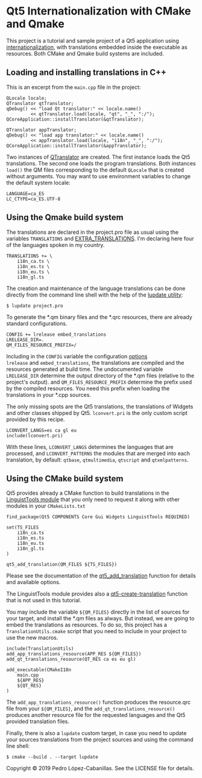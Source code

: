 # Qt5 Internationalization with CMake and Qmake

This project is a tutorial and sample project of a Qt5 application using 
[internationalization](https://doc.qt.io/qt-5/internationalization.html), 
with translations embedded inside the executable as resources. Both CMake and Qmake build systems are included.

## Loading and installing translations in C++

This is an excerpt from the `main.cpp` file in the project:

    QLocale locale;
    QTranslator qtTranslator;
    qDebug() << "load Qt translator:" << locale.name()
             << qtTranslator.load(locale, "qt", "_", ":/");
    QCoreApplication::installTranslator(&qtTranslator);

    QTranslator appTranslator;
    qDebug() << "load app translator:" << locale.name()
             << appTranslator.load(locale, "i18n", "_", ":/");
    QCoreApplication::installTranslator(&appTranslator);

Two instances of [QTranslator](https://doc.qt.io/qt-5/qtranslator.html) are created. 
The first instance loads the Qt5 translations. The second one loads the program 
translations. Both instances `load()` the QM files corresponding to the default `QLocale` 
that is created without arguments. You may want to use environment variables to change the default
system locale:

    LANGUAGE=ca_ES
    LC_CTYPE=ca_ES.UTF-8

## Using the Qmake build system

The translations are declared in the project.pro file as usual using the variables `TRANSLATIONS` and 
[EXTRA_TRANSLATIONS](https://doc.qt.io/qt-5/qmake-variable-reference.html#extra-translations). 
I'm declaring here four of the languages spoken in my country.

    TRANSLATIONS += \
        i18n_ca.ts \
        i18n_es.ts \
        i18n_eu.ts \
        i18n_gl.ts

The creation and maintenance of the language translations can be done directly from the command line 
shell with the help of the [lupdate utility](https://doc.qt.io/qt-5/linguist-manager.html):

    $ lupdate project.pro

To generate the *.qm binary files and the *.qrc resources, there are already standard configurations.

    CONFIG += lrelease embed_translations
    LRELEASE_DIR=.
    QM_FILES_RESOURCE_PREFIX=/
    
Including in the `CONFIG` variable the configuration 
[options](https://doc.qt.io/qt-5/qmake-variable-reference.html#config)  
`lrelease` and `embed_translations`, the translations are compiled and the resources generated at build time.
The undocumented variable `LRELEASE_DIR` determine the output directory of the *.qm files 
(relative to the project's output). and `QM_FILES_RESOURCE_PREFIX` determine the prefix used by 
the compiled resources. You need this prefix when loading the translations in your *.cpp sources.

The only missing spots are the Qt5 translations, the translations of Widgets 
and other classes shipped by Qt5. `lconvert.pri` is the only custom script 
provided by this recipe.

    LCONVERT_LANGS=es ca gl eu
    include(lconvert.pri)

With these lines, `LCONVERT_LANGS` determines the languages that are processed, 
and `LCONVERT_PATTERNS` the modules that are merged into each translation, 
by default: `qtbase`, `qtmultimedia`, `qtscript` and `qtxmlpatterns`.

## Using the CMake build system

Qt5 provides already a CMake function to build translations in the 
[LinguistTools module](https://doc.qt.io/qt-5/cmake-command-reference.html#qt5-linguisttools)
that you only need to request it along with other modules in your `CMakeLists.txt`

    find_package(Qt5 COMPONENTS Core Gui Widgets LinguistTools REQUIRED)

    set(TS_FILES
        i18n_ca.ts
        i18n_es.ts
        i18n_eu.ts
        i18n_gl.ts
    )

    qt5_add_translation(QM_FILES ${TS_FILES})

Please see the documentation of the 
[qt5_add_translation](https://doc.qt.io/qt-5/qtlinguist-cmake-qt5-add-translation.html)
function for details and available options.

The LinguistTools module provides also a 
[qt5-create-translation](https://doc.qt.io/qt-5/qtlinguist-cmake-qt5-create-translation.html)
function that is not used in this tutorial.

You may include the variable `${QM_FILES}` directly in the list of sources for your target, 
and install the *.qm files as always. But instead, we are going to embed the translations 
as resources. To do so, this project has a `TranslationUtils.cmake` script that you need to 
include in your project to use the new macros.

    include(TranslationUtils)
    add_app_translations_resource(APP_RES ${QM_FILES})
    add_qt_translations_resource(QT_RES ca es eu gl)

    add_executable(CMakeI18n
        main.cpp
        ${APP_RES}
        ${QT_RES}
    )

The `add_app_translations_resource()` function produces the resource.qrc file from your 
`${QM_FILES}`, and the `add_qt_translations_resource()` produces another resource file for the
requested languages and the Qt5 provided translation files.

Finally, there is also a `lupdate` custom target, in case you need to update your sources
translations from the project sources and using the command line shell:

    $ cmake --build . --target lupdate

Copyright © 2019 Pedro López-Cabanillas.  See the LICENSE file for details.
